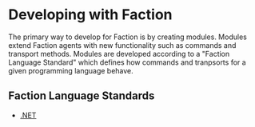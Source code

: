 # Developing with Faction
The primary way to develop for Faction is by creating modules. Modules extend Faction agents with new functionality such as commands and transport methods. Modules are developed according to a "Faction Language Standard" which defines how commands and tranpsorts for a given programming language behave.

## Faction Language Standards
* [.NET](./dotnet/)

